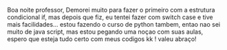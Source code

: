 Boa noite professor, Demorei muito para fazer o primeiro com a estrutura condicional if, mas depois que fiz, eu tentei fazer com switch case e tive mais facilidades...
estou fazendo o curso de python tambem, entao nao sei muito de java script, mas estou pegando uma noçao com suas aulas, espero que esteja tudo certo com meus codigos kk !
valeu abraço!
